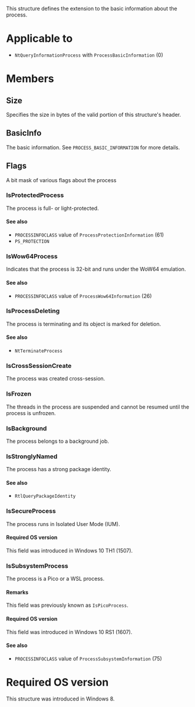 This structure defines the extension to the basic information about the process.

# Applicable to
 - `NtQueryInformationProcess` with `ProcessBasicInformation` (0)

# Members

## Size
Specifies the size in bytes of the valid portion of this structure's header.

## BasicInfo
The basic information. See `PROCESS_BASIC_INFORMATION` for more details.

## Flags
A bit mask of various flags about the process

### IsProtectedProcess
The process is full- or light-protected.

#### See also
 - `PROCESSINFOCLASS` value of `ProcessProtectionInformation` (61)
 - `PS_PROTECTION`

### IsWow64Process
Indicates that the process is 32-bit and runs under the WoW64 emulation.

#### See also
 - `PROCESSINFOCLASS` value of `ProcessWow64Information` (26)

### IsProcessDeleting
The process is terminating and its object is marked for deletion.

#### See also
 - `NtTerminateProcess`

### IsCrossSessionCreate
The process was created cross-session.

### IsFrozen
The threads in the process are suspended and cannot be resumed until the process is unfrozen.

### IsBackground
The process belongs to a background job.

### IsStronglyNamed
The process has a strong package identity.

#### See also
 - `RtlQueryPackageIdentity`

### IsSecureProcess
The process runs in Isolated User Mode (IUM).

#### Required OS version
This field was introduced in Windows 10 TH1 (1507).

### IsSubsystemProcess
The process is a Pico or a WSL process.

#### Remarks
This field was previously known as `IsPicoProcess`.

#### Required OS version
This field was introduced in Windows 10 RS1 (1607).

#### See also
 - `PROCESSINFOCLASS` value of `ProcessSubsystemInformation` (75)

# Required OS version
This structure was introduced in Windows 8.

